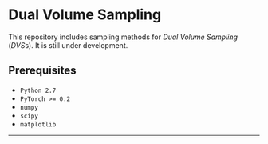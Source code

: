 # Dual Volume Sampling

This repository includes sampling methods for *Dual Volume Sampling* (*DVS*s). It is still under development.

## Prerequisites
* `Python 2.7`
* `PyTorch >= 0.2`
* `numpy`
* `scipy`
* `matplotlib`

---
